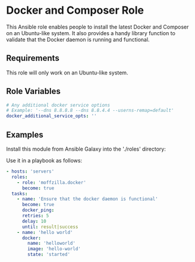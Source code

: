 Docker and Composer Role
======

This Ansible role enables people to install the latest Docker and Composer on an Ubuntu-like
system. It also provides a handy library function to validate that the Docker
daemon is running and functional.

Requirements
------------

This role will only work on an Ubuntu-like system.

Role Variables
--------------

```yaml
# Any additional docker service options
# Example: '--dns 8.8.8.8 --dns 8.8.4.4 --userns-remap=default'
docker_additional_service_opts: ''
```

Examples
--------

Install this module from Ansible Galaxy into the './roles' directory:

Use it in a playbook as follows:
```yaml
- hosts: 'servers'
  roles:
    - role: 'moffzilla.docker'
      become: true
  tasks:
    - name: 'Ensure that the docker daemon is functional'
      become: true
      docker_ping:
      retries: 5
      delay: 10
      until: result|success
    - name: 'hello world'
      docker:
        name: 'helloworld'
        image: 'hello-world'
        state: 'started'
```
